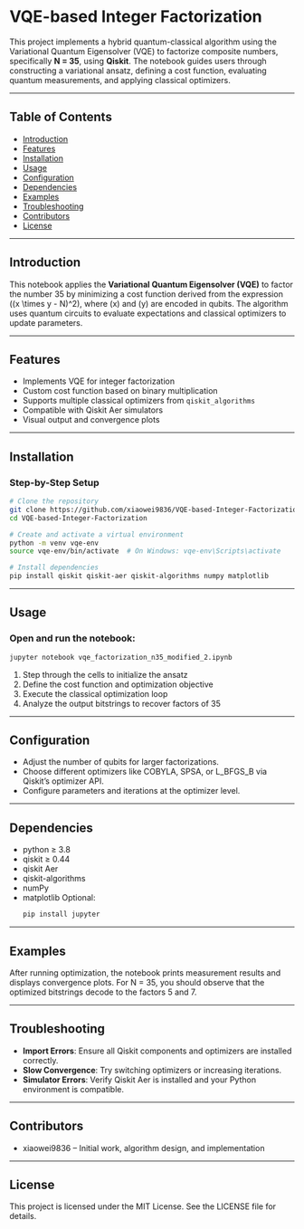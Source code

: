 # VQE-based Integer Factorization

This project implements a hybrid quantum-classical algorithm using the Variational Quantum Eigensolver (VQE) to factorize composite numbers, specifically **N = 35**, using **Qiskit**. The notebook guides users through constructing a variational ansatz, defining a cost function, evaluating quantum measurements, and applying classical optimizers.

---

## Table of Contents

- [Introduction](#introduction)
- [Features](#features)
- [Installation](#installation)
- [Usage](#usage)
- [Configuration](#configuration)
- [Dependencies](#dependencies)
- [Examples](#examples)
- [Troubleshooting](#troubleshooting)
- [Contributors](#contributors)
- [License](#license)

---

## Introduction

This notebook applies the **Variational Quantum Eigensolver (VQE)** to factor the number 35 by minimizing a cost function derived from the expression \((x \times y - N)^2\), where \(x\) and \(y\) are encoded in qubits. The algorithm uses quantum circuits to evaluate expectations and classical optimizers to update parameters.

---

## Features

- Implements VQE for integer factorization
- Custom cost function based on binary multiplication
- Supports multiple classical optimizers from `qiskit_algorithms`
- Compatible with Qiskit Aer simulators
- Visual output and convergence plots

---

## Installation

### Step-by-Step Setup

```bash
# Clone the repository
git clone https://github.com/xiaowei9836/VQE-based-Integer-Factorization.git
cd VQE-based-Integer-Factorization

# Create and activate a virtual environment
python -m venv vqe-env
source vqe-env/bin/activate  # On Windows: vqe-env\Scripts\activate

# Install dependencies
pip install qiskit qiskit-aer qiskit-algorithms numpy matplotlib
```

---

## Usage

### Open and run the notebook:
```bash
jupyter notebook vqe_factorization_n35_modified_2.ipynb
```

1.	Step through the cells to initialize the ansatz
2.	Define the cost function and optimization objective
3.	Execute the classical optimization loop
4.	Analyze the output bitstrings to recover factors of 35

---

## Configuration

- Adjust the number of qubits for larger factorizations.
- Choose different optimizers like COBYLA, SPSA, or L_BFGS_B via Qiskit’s optimizer API.
- Configure parameters and iterations at the optimizer level.

---

## Dependencies

- python ≥ 3.8
- qiskit ≥ 0.44
- qiskit Aer
- qiskit-algorithms
- numPy
- matplotlib
  Optional:
  ```bash
  pip install jupyter
  ```

---

## Examples

After running optimization, the notebook prints measurement results and displays convergence plots. For N = 35, you should observe that the optimized bitstrings decode to the factors 5 and 7.

---

## Troubleshooting

- **Import Errors**: Ensure all Qiskit components and optimizers are installed correctly.
- **Slow Convergence**: Try switching optimizers or increasing iterations.
- **Simulator Errors**: Verify Qiskit Aer is installed and your Python environment is compatible.

---

## Contributors

- xiaowei9836 – Initial work, algorithm design, and implementation

---

## License

This project is licensed under the MIT License. See the LICENSE file for details.

